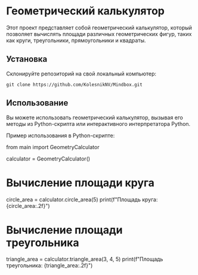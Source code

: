 # Геометрический калькулятор
Этот проект представляет собой геометрический калькулятор, который позволяет вычислять площади различных геометрических фигур, таких как круги, треугольники, прямоугольники и квадраты.

## Установка
Склонируйте репозиторий на свой локальный компьютер:

```git clone https://github.com/KolesnikNV/Mindbox.git```

## Использование
Вы можете использовать геометрический калькулятор, вызывая его методы из Python-скрипта или интерактивного интерпретатора Python.

Пример использования в Python-скрипте:

from main import GeometryCalculator

calculator = GeometryCalculator()
# Вычисление площади круга
circle_area = calculator.circle_area(5)
print(f"Площадь круга: {circle_area:.2f}")
# Вычисление площади треугольника
triangle_area = calculator.triangle_area(3, 4, 5)
print(f"Площадь треугольника: {triangle_area:.2f}")
